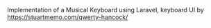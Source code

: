 Implementation of a Musical Keyboard using Laravel, keyboard UI by https://stuartmemo.com/qwerty-hancock/
